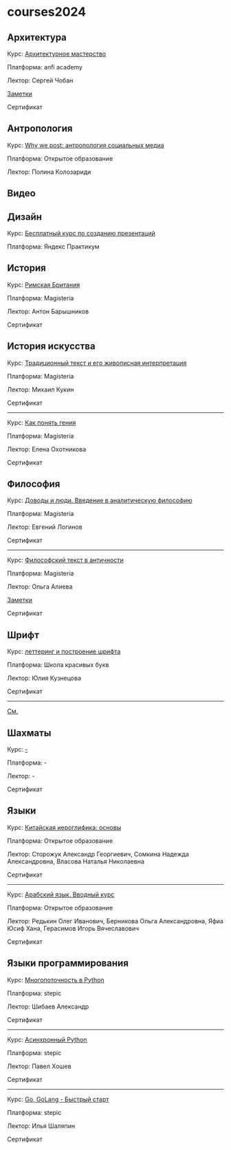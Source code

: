 # courses2024

## Архитектура

Курс: [Архитектурное мастерство](https://anfiacademy.ru/product/arhitektura/arhitekturnoe-masterstvo-2020/)

Платформа: anfi academy

Лектор: Сергей Чобан

[Заметки](Архитектурное-мастерство.md)

Сертификат

## Антропология

Курс: [Why we post: антропология социальных медиа](https://openedu.ru/course/hse/WEPOST/)

Платформа: Открытое образование

Лектор: Полина Колозариди

## Видео

## Дизайн

Курс: [Бесплатный курс по созданию презентаций](https://start.practicum.yandex/design-presentation/)

Платформа: Яндекс Практикум

## История

Курс: [Римская Британия](https://magisteria.ru/category/roman-britain)

Платформа: Magisteria

Лектор: Антон Барышников

Сертификат

## История искусства

Курс: [Традиционный текст и его живописная интерпретация](https://magisteria.ru/category/ancient-text-in-painting)

Платформа: Magisteria

Лектор: Михаил Кукин

Сертификат

----

Курс: [Как понять гения](https://magisteria.ru/category/why-is-this-a-masterpiece)

Платформа: Magisteria

Лектор: Елена Охотникова

Сертификат

## Философия

Курс: [Доводы и люди. Введение в аналитическую философию](https://magisteria.ru/category/analytic-philosophy)

Платформа: Magisteria

Лектор: Евгений Логинов

Сертификат

-----

Курс: [Философский текст в античности](https://magisteria.ru/category/philosophic-text)

Платформа: Magisteria

Лектор: Ольга Алиева

[Заметки](Философский-текст-в-античности.md)

Сертификат

## Шрифт

Курс: [леттеринг и построение шрифта](https://u0026.ru/lettering)

Платформа: Школа красивых букв

Лектор: Юлия Кузнецова

Сертификат

-----

[См.](https://skillbox.ru/media/design/font-typography-11/)

## Шахматы

Курс: [-]()

Платформа: -

Лектор: -

Сертификат

## Языки

Курс: [Китайская иероглифика: основы](https://openedu.ru/course/spbu/HANZI/)

Платформа: Открытое образование

Лектор: Сторожук Александр Георгиевич, Сомкина Надежда Александровна, Власова Наталья Николаевна

Сертификат

----

Курс: [Арабский язык. Вводный курс](https://openedu.ru/course/spbu/ARBLNG/)

Платформа: Открытое образование

Лектор: Редькин Олег Иванович, Берникова Ольга Александровна, Яфиа Юсиф Хана, Герасимов Игорь Вячеславович

Сертификат

## Языки программирования

Курс: [Многопоточность в Python](https://stepik.org/course/172356/)

Платформа: stepic

Лектор: Шибаев Александр

Сертификат

-----

Курс: [Асинхронный Python](https://stepik.org/course/170777/)

Платформа: stepic

Лектор: Павел Хошев

Сертификат

------

Курс: [Go, GoLang - Быстрый старт](https://stepik.org/course/172721/)

Платформа: stepic

Лектор: Илья Шаляпин

Сертификат


